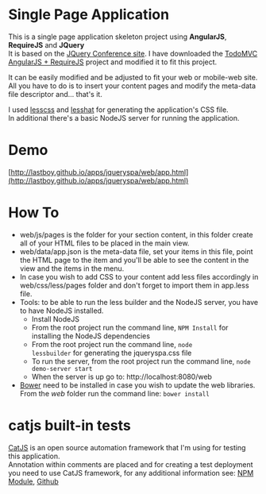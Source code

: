 Single Page Application
============

This is a single page application skeleton project using **AngularJS**, **RequireJS** and **JQuery**  
   It is based on the [JQuery Conference site](http://events.jquery.org/2014/chicago/). I have downloaded the [TodoMVC AngularJS + RequireJS](http://todomvc.com/) project and modified it to fit this project.
     
It can be easily modified and be adjusted to fit your web or mobile-web site. All you have to do is to insert your content pages and modify the meta-data file descriptor and... that's it.  

I used [lesscss](http://lesscss.org/) and [lesshat](http://lesshat.madebysource.com/) for generating the application's CSS file.  
In additional there's a basic NodeJS server for running the application.  
    
# Demo
[http://lastboy.github.io/apps/jqueryspa/web/app.html](http://lastboy.github.io/apps/jqueryspa/web/app.html)

# How To

* web/js/pages is the folder for your section content, in this folder create all of your HTML files to be placed in the main view.
* web/data/app.json is the meta-data file, set your items in this file, point the HTML page to the item and you'll be able to see the content in the view and the items in the menu.
* In case you wish to add CSS to your content add less files accordingly in web/css/less/pages folder and don't forget to import them in app.less file.
* Tools: to be able to run the less builder and the NodeJS server, you have to have NodeJS installed.
    * Install NodeJS
    * From the root project run the command line, <code>NPM Install</code> for installing the NodeJS dependencies
    * From the root project run the command line, <code>node lessbuilder</code> for generating the jqueryspa.css file
    * To run the server, from the root project run the command line, <code>node demo-server start</code> 
    * When the server is up go to: http://localhost:8080/web
* [Bower](http://bower.io/) need to be installed in case you wish to update the web libraries. From the *web* folder run the command line: <code>bower install</code>

# catjs built-in tests
[CatJS](https://www.npmjs.org/package/catjs) is an open source automation framework that I'm using for testing this application.  
 Annotation within comments are placed and for creating a test deployment you need to use CatJS framework, for any additional information see: [NPM Module](https://www.npmjs.org/package/catjs), [Github](https://github.com/catjsteam)  
 
 
        

